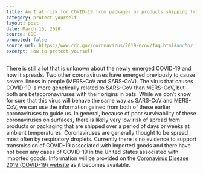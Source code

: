 ```yaml
---
title: Am I at risk for COVID-19 from packages or products shipping from China?
category: protect-yourself
layout: post
date: March 16, 2020
source: CDC
promoted: false
source_url: https://www.cdc.gov/coronavirus/2019-ncov/faq.html#anchor_1584386949645
excerpt: How to protect yourself
---
```


There is still a lot that is unknown about the newly emerged COVID-19 and how it spreads. Two other coronaviruses have emerged
previously to cause severe illness in people (MERS-CoV and SARS-CoV). The virus that causes COVID-19 is more genetically
related to SARS-CoV than MERS-CoV, but both are betacoronaviruses with their origins in bats. While we don’t know for sure
that this virus will behave the same way as SARS-CoV and MERS-CoV, we can use the information gained from both of these
earlier coronaviruses to guide us. In general, because of poor survivability of these coronaviruses on surfaces, there is
likely very low risk of spread from products or packaging that are shipped over a period of days or weeks at ambient
temperatures. Coronaviruses are generally thought to be spread most often by respiratory droplets. Currently there is no
evidence to support transmission of COVID-19 associated with imported goods and there have not been any cases of COVID-19 in
the United States associated with imported goods. Information will be provided on the <a href="https://www.cdc.gov/coronavirus/2019-nCoV/index.html"> Coronavirus Disease 2019 (COVID-19) website</a> as it becomes available.
